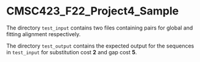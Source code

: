 # CMSC423_F22_Project4_Sample

The directory `test_input` contains two files containing pairs for global and fitting alignment respectively.

The directory `test_output` contains the expected output for the sequences in `test_input` for substitution cost **2** and gap cost **5**.
